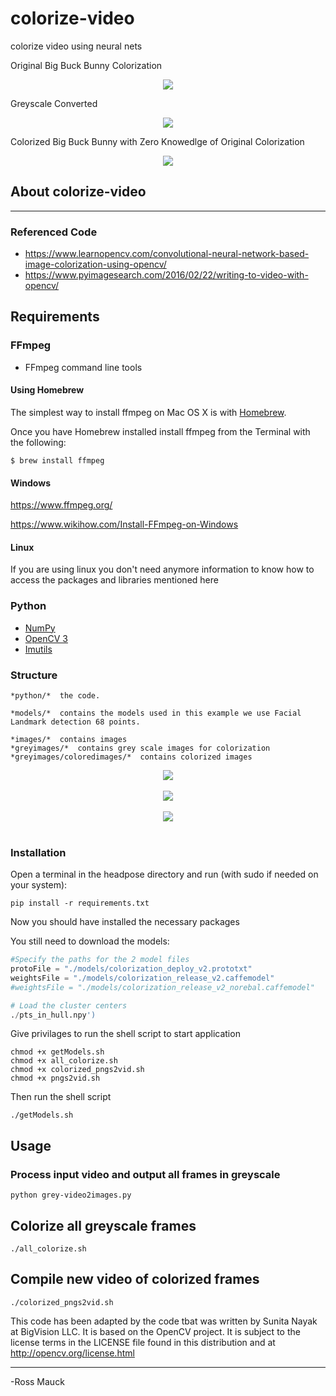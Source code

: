 # colorize-video
colorize video using neural nets

Original Big Buck Bunny Colorization
<div align="center">
<img src="https://github.com/mauckc/colorize-video/blob/master/sample-video/originalcolor-long-0-10.gif" />
</div>

Greyscale Converted
<div align="center">
<img src="https://github.com/mauckc/colorize-video/blob/master/sample-video/grey-long-0-10.gif" />
</div>

Colorized Big Buck Bunny with Zero Knowedlge of Original Colorization
<div align="center">
<img src="https://github.com/mauckc/colorize-video/blob/master/sample-video/colorized-long-0-10-output.gif" />
</div>

## About colorize-video

---
### Referenced Code
* https://www.learnopencv.com/convolutional-neural-network-based-image-colorization-using-opencv/
* https://www.pyimagesearch.com/2016/02/22/writing-to-video-with-opencv/

## Requirements

### FFmpeg
* FFmpeg command line tools

#### Using Homebrew
The simplest way to install ffmpeg on Mac OS X is with [Homebrew](http://mxcl.github.com/homebrew/).

Once you have Homebrew installed install ffmpeg from the Terminal with the following:
```
$ brew install ffmpeg
```

#### Windows
https://www.ffmpeg.org/

https://www.wikihow.com/Install-FFmpeg-on-Windows

#### Linux
If you are using linux you don't need anymore information to know how to access the packages and libraries mentioned here

### Python

* [NumPy](http://numpy.scipy.org/)
* [OpenCV 3](http://opencv.org/) 
* [Imutils](https://github.com/jrosebr1/imutils)

### Structure
```shell
*python/*  the code.
```
```shell
*models/*  contains the models used in this example we use Facial Landmark detection 68 points.
```
```shell
*images/*  contains images 
*greyimages/*  contains grey scale images for colorization
*greyimages/coloredimages/*  contains colorized images 
```

<div align="center">
<img src="https://github.com/mauckc/colorize-video/blob/master/sample-video/originalcolor-short-15-3.gif" /><br><br>
</div>

<div align="center">
<img src="https://github.com/mauckc/colorize-video/blob/master/sample-video/grey-short-15-3.gif" /><br><br>
</div>

<div align="center">
<img src="https://github.com/mauckc/colorize-video/blob/master/sample-video/colorized-short-15-3-output.gif" /><br><br>
</div>

### Installation

Open a terminal in the headpose directory and run (with sudo if needed on your system):
```shell
pip install -r requirements.txt
```
Now you should have installed the necessary packages

You still need to download the models: 


```python
#Specify the paths for the 2 model files
protoFile = "./models/colorization_deploy_v2.prototxt"
weightsFile = "./models/colorization_release_v2.caffemodel"
#weightsFile = "./models/colorization_release_v2_norebal.caffemodel"

# Load the cluster centers
./pts_in_hull.npy')
```
	
Give privilages to run the shell script to start application

```shell
chmod +x getModels.sh
chmod +x all_colorize.sh
chmod +x colorized_pngs2vid.sh
chmod +x pngs2vid.sh
```

Then run the shell script
```shell
./getModels.sh
```


## Usage
### Process input video and output all frames in greyscale
```shell
python grey-video2images.py
```
## Colorize all greyscale frames
```shell
./all_colorize.sh
```

## Compile new video of colorized frames
```shell
./colorized_pngs2vid.sh
```

 This code has been adapted by the code tbat was written by Sunita Nayak at BigVision LLC. It is based on the OpenCV project.
 It is subject to the license terms in the LICENSE file found in this distribution and at http://opencv.org/license.html

---
-Ross Mauck



